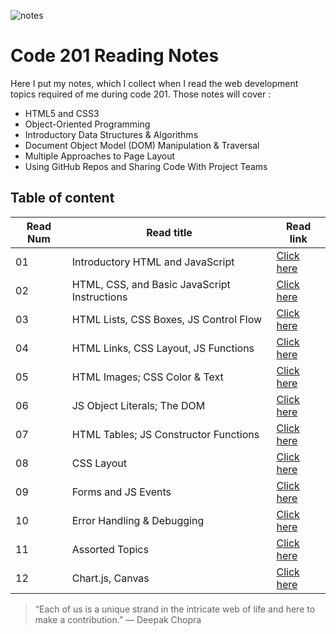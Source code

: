![notes](assets/image5.png)

# Code 201 Reading Notes

Here I put my notes, which I collect when I read the web development topics required of me during code 201.
Those notes will cover :
- HTML5 and CSS3
- Object-Oriented Programming
- Introductory Data Structures & Algorithms
- Document Object Model (DOM) Manipulation & Traversal
- Multiple Approaches to Page Layout
- Using GitHub Repos and Sharing Code With Project Teams


## Table of content

Read Num | Read title | Read link
------------ | ------------- | --------------
01 | Introductory HTML and JavaScript | [Click here](https://abdallahsafi.github.io/reading-notes/class-01)
02 | HTML, CSS, and Basic JavaScript Instructions | [Click here](https://abdallahsafi.github.io/reading-notes/class-02)
03 | HTML Lists, CSS Boxes, JS Control Flow | [Click here](https://abdallahsafi.github.io/reading-notes/class-03)
04 | HTML Links, CSS Layout, JS Functions| [Click here](https://abdallahsafi.github.io/reading-notes/class-04)
05 | HTML Images; CSS Color & Text| [Click here](https://abdallahsafi.github.io/reading-notes/class-05)
06 | JS Object Literals; The DOM | [Click here](https://abdallahsafi.github.io/reading-notes/class-06)
07 | HTML Tables; JS Constructor Functions | [Click here](https://abdallahsafi.github.io/reading-notes/class-07)
08 | CSS Layout | [Click here](https://abdallahsafi.github.io/reading-notes/class-08)
09 | Forms and JS Events | [Click here](https://abdallahsafi.github.io/reading-notes/class-09)
10 | Error Handling & Debugging | [Click here](https://abdallahsafi.github.io/reading-notes/class-10)
11 | Assorted Topics | [Click here](https://abdallahsafi.github.io/reading-notes/class-11)
12 | Chart.js, Canvas | [Click here](https://abdallahsafi.github.io/reading-notes/class-12)











> “Each of us is a unique strand in the intricate web of life and here to make a contribution.”
> ― Deepak Chopra


